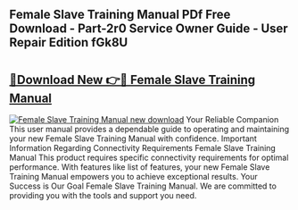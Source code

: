## Female Slave Training Manual PDf Free Download - Part-2r0 Service Owner Guide - User Repair Edition fGk8U

# <h2><a href="http://bc49695.oget.top/?id=Female+Slave+Training+Manual">🔗Download New 👉🔴 Female Slave Training Manual</a></h2>

[![Female Slave Training Manual new download](https://i.imgur.com/5g1atiW.png)](http://bc49695.oget.top/?id=Female+Slave+Training+Manual)
Your Reliable Companion This user manual provides a dependable guide to operating and maintaining your new Female Slave Training Manual with confidence. Important Information Regarding Connectivity Requirements Female Slave Training Manual This product requires specific connectivity requirements for optimal performance. With features like list of features, your new Female Slave Training Manual empowers you to achieve exceptional results. Your Success is Our Goal Female Slave Training Manual. We are committed to providing you with the tools and support you need.

